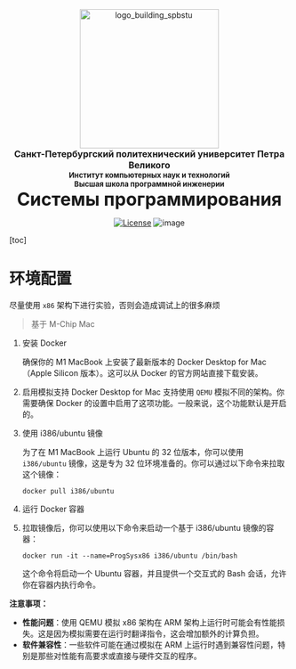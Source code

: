 <!-- SPbSTU 报告起始 -->

<div align="center">
  <!--<img width="250px" src="https://raw.githubusercontent.com/NekoSilverFox/NekoSilverfox/403ab045b7d9adeaaf8186c451af7243f5d8f46d/icons/new_logo_spbstu_ru.svg" align="center" alt="new_logo_spbstu_ru" />  新式 π logo -->
  <img width="250px" src="https://github.com/NekoSilverFox/NekoSilverfox/blob/master/icons/logo_building_spbstu.png?raw=true" align="center" alt="logo_building_spbstu" /> <!-- 研究型大学 logo -->
  </br>
  <b><font size=3>Санкт-Петербургский политехнический университет Петра Великого</font></b>
  </br>
  <b><font size=2>Институт компьютерных наук и технологий</font></b>
  </br>
  <b><font size=2>Высшая школа программной инженерии</font></b>
</div>


<div align="center">
<b><font size=6>Системы программирования</font></b>



[![License](https://img.shields.io/badge/license-Apache%202.0-brightgreen)](LICENSE)
![image](https://img.shields.io/badge/Docker-i386--ubuntu-orange)

</div>
<div align=left>
<div STYLE="page-break-after: always;"></div>
<!-- SPbSTU 报告结束 -->


[toc]



# 环境配置

尽量使用 `x86` 架构下进行实验，否则会造成调试上的很多麻烦

> 基于 M-Chip Mac

1. 安装 Docker

    确保你的 M1 MacBook 上安装了最新版本的 Docker Desktop for Mac（Apple Silicon 版本）。这可以从 Docker 的官方网站直接下载安装。

2. 启用模拟支持
    Docker Desktop for Mac 支持使用 `QEMU` 模拟不同的架构。你需要确保 Docker 的设置中启用了这项功能。一般来说，这个功能默认是开启的。

3. 使用 i386/ubuntu 镜像

    为了在 M1 MacBook 上运行 Ubuntu 的 32 位版本，你可以使用 `i386/ubuntu` 镜像，这是专为 32 位环境准备的。你可以通过以下命令来拉取这个镜像：

    ```
    docker pull i386/ubuntu
    ```

4. 运行 Docker 容器

5. 拉取镜像后，你可以使用以下命令来启动一个基于 i386/ubuntu 镜像的容器：

    ```
    docker run -it --name=ProgSysx86 i386/ubuntu /bin/bash
    ```

    这个命令将启动一个 Ubuntu 容器，并且提供一个交互式的 Bash 会话，允许你在容器内执行命令。

**注意事项：**

- **性能问题**：使用 QEMU 模拟 x86 架构在 ARM 架构上运行时可能会有性能损失。这是因为模拟需要在运行时翻译指令，这会增加额外的计算负担。
- **软件兼容性**：一些软件可能在通过模拟在 ARM 上运行时遇到兼容性问题，特别是那些对性能有高要求或直接与硬件交互的程序。





